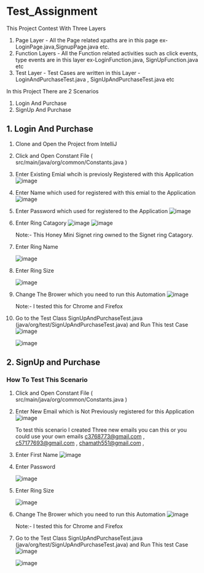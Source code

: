 # Test_Assignment

This Project Contest With Three Layers

1. Page Layer - All the Page related xpaths are in this page ex- LoginPage.java,SignupPage.java  etc.
2. Function Layers - All the Function related activities such as click events, type events are in this layer ex-LoginFunction.java, SignUpFunction.java  etc
3. Test Layer - Test Cases are written in this Layer - LoginAndPurchaseTest.java , SignUpAndPurchaseTest.java  etc

In this Project There are 2 Scenarios

1. Login And Purchase
2. SignUp And Purchase

## 1. Login And Purchase

1. Clone and Open the Project from IntelliJ
2. Click and Open Constant File ( src/main/java/org/common/Constants.java )
3. Enter Existing Emial whcih is previosly Registered with this Application
   ![image](https://github.com/chamathf/Test_Assignment/assets/17542846/1034cabc-31f7-4b7f-9565-d8c52f143c8b)
4. Enter Name which used for registered with this emial to the Application
   ![image](https://github.com/chamathf/Test_Assignment/assets/17542846/ae6302c3-42e9-4a50-a2ff-e1ef36bb12df)

5. Enter Password which used for registered  to the Application
   ![image](https://github.com/chamathf/Test_Assignment/assets/17542846/543ae219-79c9-4a75-906f-9169c6239ea1)

6. Enter Ring Catagory
   ![image](https://github.com/chamathf/Test_Assignment/assets/17542846/fac2c762-3b7a-4ed9-88bb-3a769af31231)
   ![image](https://github.com/chamathf/Test_Assignment/assets/17542846/5b5578bf-5e8b-449e-b9ac-00ba36fa1530)

   Note:- This Honey Mini Signet ring owned to the Signet ring Catagory.

7. Enter Ring Name

	 ![image](https://github.com/chamathf/Test_Assignment/assets/17542846/65a80e04-d5ec-47cb-8e0a-e48309742ddb)

8. Enter Ring Size

	 ![image](https://github.com/chamathf/Test_Assignment/assets/17542846/ab6ef0d0-a952-4364-add0-754a5343b583)

9. Change The Brower which you need to run this Automation
   ![image](https://github.com/chamathf/Test_Assignment/assets/17542846/5f8df191-5b66-47fd-8287-e45b441862bd)

	 Note:- I tested this for Chrome and Firefox 

10. Go to the Test Class SignUpAndPurchaseTest.java (java/org/test/SignUpAndPurchaseTest.java) and Run This test Case
    ![image](https://github.com/chamathf/Test_Assignment/assets/17542846/72007729-21ee-4226-a428-73e6d24dd714)

    ![image](https://github.com/chamathf/Test_Assignment/assets/17542846/c881a50f-f0ff-4ba3-8d46-fdcfcc54645e)



   


## 2. SignUp and Purchase

### How To Test This Scenario

1. Click and Open Constant File ( src/main/java/org/common/Constants.java )
2. Enter New Email which is Not Previously registered for this Application
   ![image](https://github.com/chamathf/Test_Assignment/assets/17542846/1034cabc-31f7-4b7f-9565-d8c52f143c8b)

	 To test this scenario I created Three new emails you can this or you could use your own emails
   c3768773@gmail.com ,
   c57177693@gmail.com , 
   chamath551@gmail.com ,

3. Enter First Name
   ![image](https://github.com/chamathf/Test_Assignment/assets/17542846/ae6302c3-42e9-4a50-a2ff-e1ef36bb12df)

4. Enter Password

	 ![image](https://github.com/chamathf/Test_Assignment/assets/17542846/543ae219-79c9-4a75-906f-9169c6239ea1)

5. Enter Ring Size

	 ![image](https://github.com/chamathf/Test_Assignment/assets/17542846/ab6ef0d0-a952-4364-add0-754a5343b583)

6. Change The Brower which you need to run this Automation
   ![image](https://github.com/chamathf/Test_Assignment/assets/17542846/5f8df191-5b66-47fd-8287-e45b441862bd)

   Note:- I tested this for Chrome and Firefox 

7. Go to the Test Class SignUpAndPurchaseTest.java (java/org/test/SignUpAndPurchaseTest.java) and Run This test Case
   ![image](https://github.com/chamathf/Test_Assignment/assets/17542846/e59e87f0-323a-415b-be5a-6ecb7e4fdbec)

    ![image](https://github.com/chamathf/Test_Assignment/assets/17542846/ad44b0b0-c35b-4aea-a9ec-36cbe5263406)










